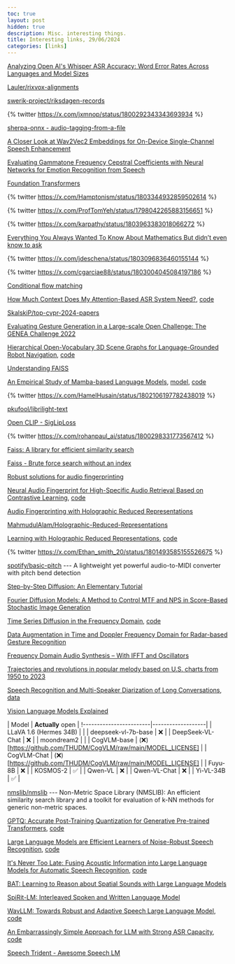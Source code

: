 ```yaml
---
toc: true
layout: post
hidden: true
description: Misc. interesting things.
title: Interesting links, 29/06/2024
categories: [links]
---
```


[Analyzing Open AI's Whisper ASR Accuracy: Word Error Rates Across Languages and Model Sizes](https://www.speechly.com/blog/analyzing-open-ais-whisper-asr-models-word-error-rates-across-languages)

[Lauler/rixvox-alignments](https://huggingface.co/datasets/Lauler/rixvox-alignments)

[swerik-project/riksdagen-records](https://github.com/swerik-project/riksdagen-records)

{% twitter https://x.com/jxmnop/status/1800292343343693934 %}

[sherpa-onnx - audio-tagging-from-a-file](https://github.com/k2-fsa/sherpa-onnx/blob/master/python-api-examples/audio-tagging-from-a-file.py)

[A Closer Look at Wav2Vec2 Embeddings for On-Device Single-Channel Speech Enhancement](https://arxiv.org/abs/2403.01369)

[Evaluating Gammatone Frequency Cepstral Coefficients with Neural Networks for Emotion Recognition from Speech](https://arxiv.org/abs/1806.09010)

[Foundation Transformers](https://arxiv.org/abs/2210.06423)

{% twitter https://x.com/Hamptonism/status/1803344932859502614 %}

{% twitter https://x.com/ProfTomYeh/status/1798042265883156651 %}

{% twitter https://x.com/karpathy/status/1803963383018066272 %}

[Everything You Always Wanted To Know About Mathematics But didn’t even know to ask](https://www.math.cmu.edu/~jmackey/151_128/bws_book.pdf)

{% twitter https://x.com/jdeschena/status/1803096836460155144 %}

{% twitter https://x.com/cgarciae88/status/1803004045084197186 %}

[Conditional flow matching](https://bm371613.github.io/conditional-flow-matching/)

[How Much Context Does My Attention-Based ASR System Need?](https://arxiv.org/abs/2310.15672),
[code](github.com/robflynnyh/long-context-asr)

[SkalskiP/top-cvpr-2024-papers](https://github.com/SkalskiP/top-cvpr-2024-papers)

[Evaluating Gesture Generation in a Large-scale Open Challenge: The GENEA Challenge 2022](https://dl.acm.org/doi/10.1145/3656374)

[Hierarchical Open-Vocabulary 3D Scene Graphs for Language-Grounded Robot Navigation](https://arxiv.org/abs/2403.17846),
[code](https://github.com/hovsg/HOV-SG)

[Understanding FAISS](https://towardsdatascience.com/understanding-faiss-619bb6db2d1a)

[An Empirical Study of Mamba-based Language Models](https://arxiv.org/abs/2406.07887),
[model](https://huggingface.co/nvidia/mamba2-hybrid-8b-3t-4k),
[code](https://github.com/NVIDIA/Megatron-LM/tree/ssm/examples/mamba)

{% twitter https://x.com/HamelHusain/status/1802106197782438019 %}

[pkufool/librilight-text](https://huggingface.co/datasets/pkufool/librilight-text)

[Open CLIP - SigLipLoss](https://github.com/mlfoundations/open_clip/blob/73ad04ae7fb93ede1c02dc9040a828634cb1edf1/src/open_clip/loss.py#L307)

{% twitter https://x.com/rohanpaul_ai/status/1800298331773567412 %}

[Faiss: A library for efficient similarity search](https://engineering.fb.com/2017/03/29/data-infrastructure/faiss-a-library-for-efficient-similarity-search/)

[Faiss - Brute force search without an index](https://github.com/facebookresearch/faiss/wiki/Brute-force-search-without-an-index)

[Robust solutions for audio fingerprinting](https://upcommons.upc.edu/bitstream/handle/2117/386744/Master_Thesis_Macia_Amoros_Cortiella.pdf?sequence=5&isAllowed=y)

[Neural Audio Fingerprint for High-Specific Audio Retrieval Based on Contrastive Learning](https://ieeexplore.ieee.org/document/9414337),
[code](https://github.com/mimbres/neural-audio-fp)

[Audio Fingerprinting with Holographic Reduced Representations](https://arxiv.org/abs/2406.13139)

[MahmudulAlam/Holographic-Reduced-Representations](https://github.com/MahmudulAlam/Holographic-Reduced-Representations)

[Learning with Holographic Reduced Representations](https://arxiv.org/abs/2109.02157),
[code](https://github.com/FutureComputing4AI/Learning-with-Holographic-Reduced-Representations)

{% twitter https://x.com/Ethan_smith_20/status/1801493585155526675 %}

[spotify/basic-pitch](https://github.com/spotify/basic-pitch) --- A lightweight yet powerful audio-to-MIDI converter with pitch bend detection

[Step-by-Step Diffusion: An Elementary Tutorial](https://arxiv.org/abs/2406.08929)

[Fourier Diffusion Models: A Method to Control MTF and NPS in Score-Based Stochastic Image Generation](https://arxiv.org/abs/2303.13285)

[Time Series Diffusion in the Frequency Domain](https://arxiv.org/abs/2402.05933),
[code](https://github.com/JonathanCrabbe/FourierDiffusion)

[Data Augmentation in Time and Doppler Frequency Domain for Radar-based Gesture Recognition](https://ieeexplore.ieee.org/document/9784553)

[Frequency Domain Audio Synthesis – With IFFT and Oscillators](https://blog.demofox.org/2015/04/19/frequency-domain-audio-synthesis-with-ifft-and-oscillators/)

[Trajectories and revolutions in popular melody based on U.S. charts from 1950 to 2023](https://www.nature.com/articles/s41598-024-64571-x)

[Speech Recognition and Multi-Speaker Diarization of Long Conversations](https://arxiv.org/abs/2005.08072),
[data](https://www.kaggle.com/datasets/shuyangli94/this-american-life-podcast-transcriptsalignments)

[Vision Language Models Explained](https://huggingface.co/blog/vlms)

| Model                  | **Actually** open |
!------------------------|-------------------|
| LLaVA 1.6 (Hermes 34B) |                   |
| deepseek-vl-7b-base    | ❌                |
| DeepSeek-VL-Chat       | ❌                |
| moondream2             |                   |
| CogVLM-base            | (❌)[https://github.com/THUDM/CogVLM/raw/main/MODEL_LICENSE] |
| CogVLM-Chat            | (❌)[https://github.com/THUDM/CogVLM/raw/main/MODEL_LICENSE] |
| Fuyu-8B                | ❌                |
| KOSMOS-2               | ✅                |
| Qwen-VL                | ❌                |
| Qwen-VL-Chat           | ❌                |
| Yi-VL-34B              | ✅                |


[nmslib/nmslib](https://github.com/nmslib/nmslib) --- Non-Metric Space Library (NMSLIB): An efficient similarity search library and a toolkit for evaluation of k-NN methods for generic non-metric spaces.

[GPTQ: Accurate Post-Training Quantization for Generative Pre-trained Transformers](https://arxiv.org/abs/2210.17323),
[code](https://github.com/IST-DASLab/gptq/)

[Large Language Models are Efficient Learners of Noise-Robust Speech Recognition](https://openreview.net/pdf?id=ceATjGPTUD),
[code](https://github.com/YUCHEN005/RobustGER)

[It's Never Too Late: Fusing Acoustic Information into Large Language Models for Automatic Speech Recognition](https://openreview.net/pdf?id=QqjFHyQwtF),
[code](https://github.com/Hypotheses-Paradise/UADF)

[BAT: Learning to Reason about Spatial Sounds with Large Language Models](https://arxiv.org/abs/2402.01591)

[SpiRit-LM: Interleaved Spoken and Written Language Model](https://arxiv.org/abs/2402.05755)

[WavLLM: Towards Robust and Adaptive Speech Large Language Model](https://arxiv.org/abs/2404.00656),
[code](https://github.com/microsoft/SpeechT5/tree/main/WavLLM)

[An Embarrassingly Simple Approach for LLM with Strong ASR Capacity](https://arxiv.org/abs/2402.08846),
[code](https://github.com/X-LANCE/SLAM-LLM)

[Speech Trident - Awesome Speech LM](https://github.com/ga642381/speech-trident)


